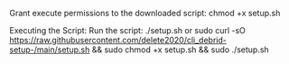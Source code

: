 
Grant execute permissions to the downloaded script:
chmod +x setup.sh

Executing the Script:
Run the script:
./setup.sh
or sudo curl -sO https://raw.githubusercontent.com/delete2020/cli_debrid-setup-/main/setup.sh && sudo chmod +x setup.sh && sudo ./setup.sh
